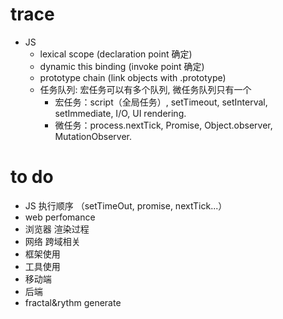 # trace
- JS 
    - lexical scope (declaration point 确定)
    - dynamic this binding (invoke point 确定)
    - prototype chain (link objects with .prototype)
    - 任务队列: 宏任务可以有多个队列, 微任务队列只有一个
        - 宏任务：script（全局任务）, setTimeout, setInterval, setImmediate, I/O, UI rendering.
        - 微任务：process.nextTick, Promise, Object.observer, MutationObserver.

# to do
- JS 执行顺序 （setTimeOut, promise, nextTick...）
- web perfomance
- 浏览器 渲染过程
- 网络 跨域相关
- 框架使用
- 工具使用
- 移动端
- 后端
- fractal&rythm generate
